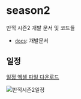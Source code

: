 # season2
만끽 시즌2 개발 문서 및 코드들

- [`docs`](/docs): 개발문서

## 일정
[일정 엑셀 파일 다운로드](https://github.com/Mankik/season2/blob/main/docs/report/%EB%A7%8C%EB%81%BD_%EC%8B%9C%EC%A6%8C2_%EC%9D%BC%EC%A0%95_ver02_20231010.xlsx)

![만끽시즌2일정](https://github.com/Mankik/season2/assets/113019161/f6f7a108-7c20-4a62-bb50-74dccd8e8c89)
